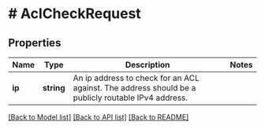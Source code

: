 # # AclCheckRequest

## Properties

Name | Type | Description | Notes
------------ | ------------- | ------------- | -------------
**ip** | **string** | An ip address to check for an ACL against. The address should be a publicly routable IPv4 address. |

[[Back to Model list]](../../README.md#models) [[Back to API list]](../../README.md#endpoints) [[Back to README]](../../README.md)
